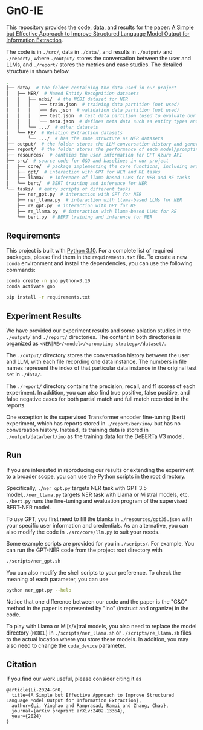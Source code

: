 # GnO-IE

This repository provides the code, data, and results for the paper: [A Simple but Effective Approach to Improve Structured Language Model Output for Information Extraction](https://arxiv.org/abs/2402.13364).

The code is in `./src/`, data in `./data/`, and results in `./output/` and `./report/`, where `./output/` stores the conversation between the user and LLMs, and `./report/` stores the metrics and case studies.
The detailed structure is shown below.

```bash
.
├── data/  # the folder containing the data used in our project
│   ├── NER/  # Named Entity Recognition datasets
│   │   ├── ncbi/  # the NCBI dataset for NER
│   │   │   ├── train.json  # training data partition (not used)
│   │   │   ├── dev.json  # validation data partition (not used)
│   │   │   ├── test.json  # test data partition (used to evaluate our approach)
│   │   │   └── meta.json  # defines meta data such as entity types and LLM prompts
│   │   └── .../  # other datasets
│   └── RE/  # Relation Extraction datasets
│       └── .../  # has the same structure as NER datasets
├── output/  # the folder stores the LLM conversation history and generated training data for BERT
├── report/  # the folder stores the performance of each model/prompting method
├── resources/  # contains the user information for GPT Azure API
├── src/  # source code for G&O and baselines in our project
│   ├── core/  # package implementing the core functions, including arguments, communication with GPT, and metrics
│   ├── gpt/  # interaction with GPT for NER and RE tasks
│   ├── llama/  # inference of llama-based LLMs for NER and RE tasks
│   └── bert/  # BERT training and inference for NER
└── tasks/  # entry scripts of different tasks
    ├── ner_gpt.py  # interaction with GPT for NER
    ├── ner_llama.py  # interaction with llama-based LLMs for NER
    ├── re_gpt.py  # interaction with GPT for RE
    ├── re_llama.py  # interaction with llama-based LLMs for RE
    └── bert.py  # BERT training and inference for NER
```

## Requirements

This project is built with [Python 3.10](https://www.python.org).
For a complete list of required packages, please find them in the `requirements.txt` file.
To create a new `conda` environment and install the dependencies, you can use the following commands:

```bash
conda create -n gno python=3.10
conda activate gno

pip install -r requirements.txt
```

## Experiment Results

We have provided our experiment results and some ablation studies in the `./output/` and `./report/` directories.
The content in both directories is organized as `<NER|RE>/<model>/<prompting strategy>/dataset/`.

The `./output/` directory stores the conversation history between the user and LLM, with each file recording one data instance.
The numbers in file names represent the index of that particular data instance in the original test set in `./data/`.


The `./report/` directory contains the precision, recall, and f1 scores of each experiment.
In addition, you can also find true positive, false positive, and false negative cases for both partial match and full match recorded in the reports.

One exception is the supervised Transformer encoder fine-tuning (bert) experiment, which has reports stored in `./report/ber/ino/` but has no conversation history.
Instead, its training data is stored in `./output/data/bert/ino` as the training data for the DeBERTa V3 model.

## Run

If you are interested in reproducing our results or extending the experiment to a broader scope, you can use the Python scripts in the root directory.

Specifically, `./ner_gpt.py` targets NER task with GPT 3.5 model,`./ner_llama.py` targets NER task with Llama or Mistral models, etc.
`./bert.py` runs the fine-tuning and evaluation program of the supervised BERT-NER model.

To use GPT, you first need to fill the blanks in `./resources/gpt35.json` with your specific user information and credentials.
As an alternative, you can also modify the code in `./src/core/llm.py` to suit your needs.

Some example scripts are provided for you in `./scripts/`.
For example, You can run the GPT-NER code from the project root directory with
```bash
./scripts/ner_gpt.sh
```

You can also modify the shell scripts to your preference.
To check the meaning of each parameter, you can use
```bash
python ner_gpt.py --help
```

Notice that one difference between our code and the paper is the "G&O" method in the paper is represented by "ino" (instruct and organize) in the code.

To play with Llama or Mi[s/x]tral models, you also need to replace the model directory (`MODEL`) in `./scripts/ner_llama.sh` or `./scripts/re_llama.sh` files to the actual location where you store these models.
In addition, you may also need to change the `cuda_device` parameter.

## Citation

If you find our work useful, please consider citing it as
```
@article{Li-2024-GnO,
  title={A Simple but Effective Approach to Improve Structured Language Model Output for Information Extraction},
  author={Li, Yinghao and Ramprasad, Rampi and Zhang, Chao},
  journal={arXiv preprint arXiv:2402.13364},
  year={2024}
}
```